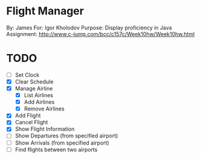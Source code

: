 Flight Manager
==============
By: James 
For: Igor Kholodov
Purpose: Display proficiency in Java
Assignment: http://www.c-jump.com/bcc/c157c/Week10hw/Week10hw.html

TODO
====
* [ ] Set Clock
* [x] Clear Schedule
* [x] Manage Airline
    * [x] List Airlines
    * [x] Add Airlines
    * [x] Remove Airlines
* [x] Add Flight
* [x] Cancel Flight
* [x] Show Flight Information
* [ ] Show Departures (from specified airport)
* [ ] Show Arrivals (from specified airport)
* [ ] Find flights between two airports